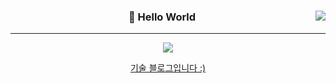 <div align="center">
   
  <img align="right" src="https://github-readme-stats.vercel.app/api/top-langs/?username=hjk329&theme=dracula&"/>
  
  ### 🐥 Hello World 
  
  ---
  
<a href="https://hits.seeyoufarm.com"><img src="https://hits.seeyoufarm.com/api/count/incr/badge.svg?url=https%3A%2F%2Fgithub.com%2Fhjk329%2Fhjk329&count_bg=%230B0B0B&title_bg=%23090909&icon=&icon_color=%23E7E7E7&title=hits&edge_flat=false"/></a>
  <br>
  
  <a href="https://hjk329.github.io">기술 블로그입니다 :)</a>
 
</div>
